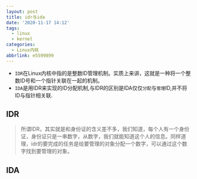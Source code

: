 ```yaml
---
layout: post
title: idr与ida
date: '2020-11-17 14:12'
tags:
  - linux
  - kernel
categories:
  - Linux内核
abbrlink: e5599899
---
```


- `IDR`在Linux内核中指的是整数ID管理机制。实质上来讲，这就是一种将一个整数ID号和一个指针关联在一起的机制。
- `IDA`是用IDR来实现的ID分配机制,与IDR的区别是IDA仅仅`分配`与`管理`ID,并不将ID与指针相关联.

<!--more-->


## IDR

> 所谓IDR，其实就是和身份证的含义差不多，我们知道，每个人有一个身份证，身份证只是一串数字，从数字，我们就能知道这个人的信息。同样道理，idr的要完成的任务是给要管理的对象分配一个数字，可以通过这个数字找到要管理的对象。



## IDA
